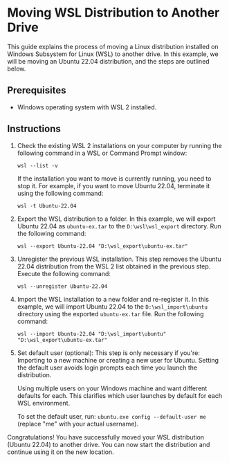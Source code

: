 # Moving WSL Distribution to Another Drive

This guide explains the process of moving a Linux distribution installed on Windows Subsystem for Linux (WSL) to another drive. In this example, we will be moving an Ubuntu 22.04 distribution, and the steps are outlined below.

## Prerequisites

- Windows operating system with WSL 2 installed.

## Instructions

1. Check the existing WSL 2 installations on your computer by running the following command in a WSL or Command Prompt window:

   ```
   wsl --list -v
   ```

   If the installation you want to move is currently running, you need to stop it. For example, if you want to move Ubuntu 22.04, terminate it using the following command:

   ```
   wsl -t Ubuntu-22.04
   ```

2. Export the WSL distribution to a folder. In this example, we will export Ubuntu 22.04 as `ubuntu-ex.tar` to the `D:\wsl\wsl_export` directory. Run the following command:

   ```
   wsl --export Ubuntu-22.04 "D:\wsl_export\ubuntu-ex.tar"
   ```

3. Unregister the previous WSL installation. This step removes the Ubuntu 22.04 distribution from the WSL 2 list obtained in the previous step. Execute the following command:

   ```
   wsl --unregister Ubuntu-22.04
   ```

4. Import the WSL installation to a new folder and re-register it. In this example, we will import Ubuntu 22.04 to the `D:\wsl_import\ubuntu` directory using the exported `ubuntu-ex.tar` file. Run the following command:

   ```
   wsl --import Ubuntu-22.04 "D:\wsl_import\ubuntu" "D:\wsl_export\ubuntu-ex.tar"
   ```

5. Set default user (optional): This step is only necessary if you're:
   Importing to a new machine or creating a new user for Ubuntu. Setting the default user avoids login prompts each time you launch the distribution.

   Using multiple users on your Windows machine and want different defaults for each. This clarifies which user launches by default for each WSL environment.

   To set the default user, run: `ubuntu.exe config --default-user me` (replace "me" with your actual username).

Congratulations! You have successfully moved your WSL distribution (Ubuntu 22.04) to another drive. You can now start the distribution and continue using it on the new location.
